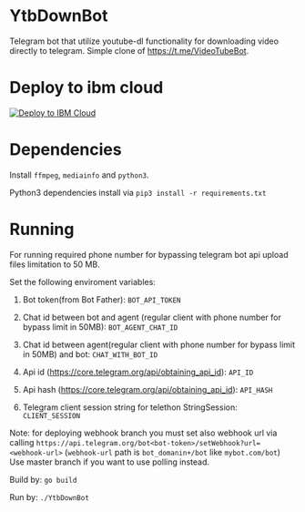 # YtbDownBot
Telegram bot that utilize youtube-dl functionality for downloading video directly to telegram.
Simple clone of https://t.me/VideoTubeBot.

# Deploy to ibm cloud

<a href="https://cloud.ibm.com/devops/setup/deploy?repository=<https://github.com/bnsave100/ytb-downloader.git>&branch=<master>"><img src="https://cloud.ibm.com/devops/setup/deploy/button.png" alt="Deploy to IBM Cloud"></a>

# Dependencies
Install `ffmpeg`, `mediainfo` and `python3`.

Python3 dependencies install via `pip3 install -r requirements.txt`
# Running
For running required phone number for bypassing telegram bot api upload files limitation to 50 MB.

Set the following enviroment variables:
  1. Bot token(from Bot Father):
`BOT_API_TOKEN`

  2. Chat id between bot and agent (regular client with phone number 
for bypass limit in 50MB):
`BOT_AGENT_CHAT_ID`

  3. Chat id between agent(regular client with phone number 
for bypass limit in 50MB) and bot:
`CHAT_WITH_BOT_ID`

  4. Api id (https://core.telegram.org/api/obtaining_api_id):
`API_ID`
  5. Api hash (https://core.telegram.org/api/obtaining_api_id):
`API_HASH`
  6. Telegram client session string for telethon StringSession:
  `CLIENT_SESSION`
  
Note: for deploying webhook branch you must set also webhook url via calling `https://api.telegram.org/bot<bot-token>/setWebhook?url=<webhook-url>` (`webhook-url` path is `bot_domanin+/bot` like `mybot.com/bot`) Use master branch if you want to use polling instead. 

Build by:
`go build`

Run by:
`./YtbDownBot`
